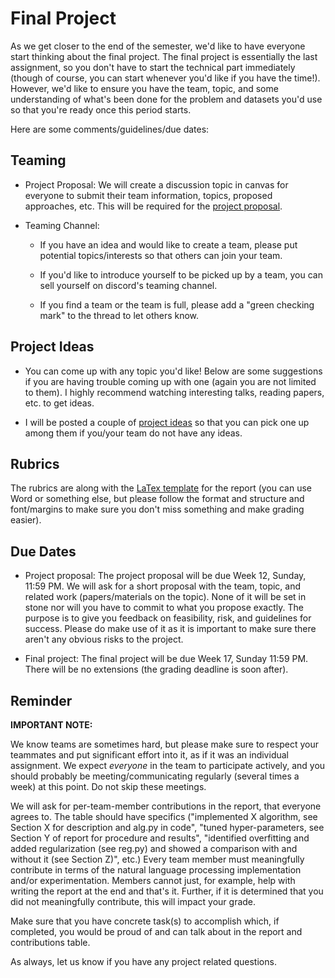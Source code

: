 # Final Project

As we get closer to the end of the semester, we'd like to have everyone start thinking about the final project. The final project is essentially the last assignment, so you don't have to start the technical part immediately (though of course, you can start whenever you'd like if you have the time!). However, we'd like to ensure you have the team, topic, and some understanding of what's been done for the problem and datasets you'd use so that you're ready once this period starts.

Here are some comments/guidelines/due dates:

## Teaming

- Project Proposal: We will create a discussion topic in canvas for everyone to submit their team information, topics, proposed approaches, etc. This will be required for the [project proposal](proposal.md).

- Teaming Channel:

  - If you have an idea and would like to create a team, please put potential topics/interests so that others can join your team.
  
  - If you'd like to introduce yourself to be picked up by a team, you can sell yourself on discord's teaming channel.
  
  - If you find a team or the team is full, please add a "green checking mark" to the thread to let others know.

## Project Ideas

- You can come up with any topic you'd like! Below are some suggestions if you are having trouble coming up with one (again you are not limited to them). I highly recommend watching interesting talks, reading papers, etc. to get ideas.

- I will be posted a couple of [project ideas](./ideas.md) so that you can pick one up among them if you/your team do not have any ideas.

## Rubrics

The rubrics are along with the [LaTex template](https://www.overleaf.com/read/qqcypvxzwpbx) for the report (you can use Word or something else, but please follow the format and structure and font/margins to make sure you don't miss something and make grading easier).

## Due Dates

- Project proposal: The project proposal will be due Week 12, Sunday, 11:59 PM. We will ask for a short proposal with the team, topic, and related work (papers/materials on the topic). None of it will be set in stone nor will you have to commit to what you propose exactly. The purpose is to give you feedback on feasibility, risk, and guidelines for success. Please do make use of it as it is important to make sure there aren't any obvious risks to the project.

- Final project: The final project will be due Week 17, Sunday 11:59 PM. There will be no extensions (the grading deadline is soon after).

## Reminder

**IMPORTANT NOTE:**

We know teams are sometimes hard, but please make sure to respect your teammates and put significant effort into it, as if it was an individual assignment. We expect *everyone* in the team to participate actively, and you should probably be meeting/communicating regularly (several times a week) at this point. Do not skip these meetings.

We will ask for per-team-member contributions in the report, that everyone agrees to. The table should have specifics ("implemented X algorithm, see Section X for description and alg.py in code", "tuned hyper-parameters, see Section Y of report for procedure and results", "identified overfitting and added regularization (see reg.py) and showed a comparison with and without it (see Section Z)", etc.) Every team member must meaningfully contribute in terms of the natural language processing implementation and/or experimentation. Members cannot just, for example, help with writing the report at the end and that's it. Further, if it is determined that you did not meaningfully contribute, this will impact your grade.

Make sure that you have concrete task(s) to accomplish which, if completed, you would be proud of and can talk about in the report and contributions table.

As always, let us know if you have any project related questions.
